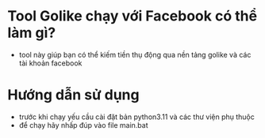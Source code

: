 # Tool Golike chạy với Facebook có thể làm gì?
- tool này giúp bạn có thể kiếm tiền thụ động qua nền tảng golike và các tài khoản facebook
# Hướng dẫn sử dụng
- trước khi chạy yếu cầu cài đặt bản python3.11 và các thư viện phụ thuộc
- để chạy hãy nhấp đúp vào file main.bat
